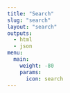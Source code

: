 ```yaml
---
title: "Search"
slug: "search"
layout: "search"
outputs:
  - html
  - json
menu:
  main:
    weight: -80
    params:
      icon: search
---
```

